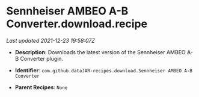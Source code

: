 # Sennheiser AMBEO A-B Converter.download.recipe

_Last updated 2021-12-23 19:58:07Z_

- **Description**: Downloads the latest version of the Sennheiser AMBEO A-B Converter plugin.

- **Identifier**: `com.github.dataJAR-recipes.download.Sennheiser AMBEO A-B Converter`

- **Parent Recipes**: `None`